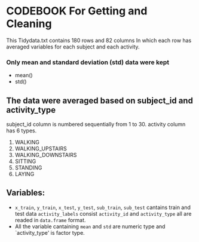 # CODEBOOK For Getting and Cleaning

This Tidydata.txt contains 180 rows and 82 columns
In which each row has averaged variables for each subject and each activity.

### Only mean and standard deviation (std) data were kept
  * mean() 
  * std()
  
## The data were averaged based on subject_id and activity_type
subject_id column is numbered sequentially from 1 to 30.
activity column has 6 types.
  1. WALKING
  2. WALKING_UPSTAIRS
  3. WALKING_DOWNSTAIRS
  4. SITTING
  5. STANDING
  6. LAYING
  
  
## Variables:
* `x_train`, `y_train`, `x_test`, `y_test`, `sub_train`, `sub_test` cantains train and
 test data `activity_labels` consist `activity_id` and `activity_type` all are readed in `data.frame` format.
* All the variable cantaining `mean` and `std` are numeric type and `activity_type' is factor type.
